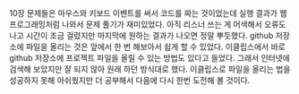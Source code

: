 10장 문제들은 마우스와 키보드 이벤트를 써서 코드를 짜는 것이었는데 실행 결과가 웹 프로그래밍처럼 나와서 문제 풀기가 재미있었다. 아직 리스너 쓰는 게 어색해서 오류도 나고 시간이 조금 걸렸지만 마지막에 원하는 결과가 나오면 정말 뿌듯했다. github 저장소에 파일을 올리는 것은 앞에서 한 번 해보아서 쉽게 할 수 있었다. 이클립스에서 바로 github 저장소에 프로젝트 파일을 올릴 수 있는 방법도 있다고 들었다. 그래서 인터넷에 검색해 보았지만 잘 되지 않아 원래 하던 방식대로 했다. 이클립스로 파일을 올리는 법을 성공하지 못해 아쉬웠지만 더 공부해서 다음에 다시 한번 도전해 볼 것이다. 
